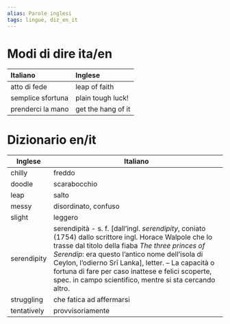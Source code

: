```yaml
---
alias: Parole inglesi
tags: lingue, diz_en_it
---
```


# Modi di dire ita/en

| Italiano | Inglese |
|:--- |:--- |
| atto di fede | leap of faith |
| semplice sfortuna | plain tough luck! |
| prenderci la mano | get the hang of it |

# Dizionario en/it

| Inglese | Italiano |
| --- | --- |
| chilly | freddo |
| doodle | scarabocchio |
| leap | salto |
| messy | disordinato, confuso |
| slight | leggero |
| serendipity | serendipità - s. f. [dall’ingl. _serendipity_, coniato (1754) dallo scrittore ingl. Horace Walpole che lo trasse dal titolo della fiaba _The three princes of Serendip_: era questo l’antico nome dell’isola di Ceylon, l’odierno Srī Lanka], letter. – La capacità o fortuna di fare per caso inattese e felici scoperte, spec. in campo scientifico, mentre si sta cercando altro. |
| struggling | che fatica ad affermarsi |
| tentatively | provvisoriamente |

